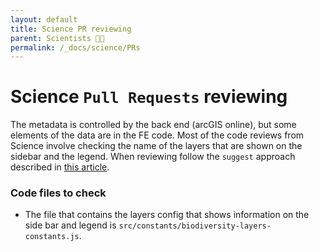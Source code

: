 ```yaml
---
layout: default
title: Science PR reviewing
parent: Scientists 🧑‍🔬
permalink: /_docs/science/PRs
---
```


# Science `Pull Requests` reviewing

The metadata is controlled by the back end (arcGIS online), but some elements of the data are in the FE code. Most of the code reviews from Science involve checking the name of the layers that are shown on the sidebar and the legend. When reviewing follow the `suggest` approach described in [this article](https://haacked.com/archive/2019/06/03/suggested-changes/). 
### Code files to check
- The file that contains the layers config that shows information on the side bar and legend is `src/constants/biodiversity-layers-constants.js`. 
